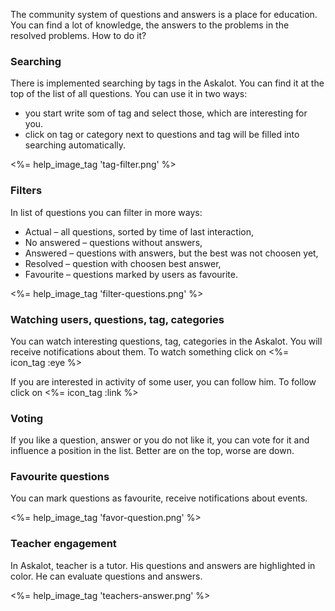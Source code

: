 The community system of questions and answers is a place for education. You can find a lot of knowledge, the answers to the problems in the resolved problems. How to do it?

### Searching

There is implemented searching by tags in the Askalot. You can find it at the top of the list of all questions. You can use it in two ways:

* you start write som of tag and select those, which are interesting for you.
* click on tag or category next to questions and tag will be filled into searching automatically.

<%= help_image_tag 'tag-filter.png' %>

### Filters

In list of questions you can filter in more ways:

* Actual – all questions, sorted by time of last interaction,
* No answered – questions without answers,
* Answered – questions with answers, but the best was not choosen yet,
* Resolved – question with choosen best answer,
* Favourite – questions marked by users as favourite.

<%= help_image_tag 'filter-questions.png' %>

### Watching users, questions, tag, categories

You can watch interesting questions, tag, categories in the Askalot. You will receive notifications about them. To watch something click on <%= icon_tag :eye %>

If you are interested in activity of some user, you can follow him. To follow click on <%= icon_tag :link %>

### Voting

If you like a question, answer or you do not like it, you can vote for it and influence a position in the list. Better are on the top, worse are down.

### Favourite questions

You can mark questions as favourite, receive notifications about events.

<%= help_image_tag 'favor-question.png' %>

### Teacher engagement

In Askalot, teacher is a tutor. His questions and answers are highlighted in color. He can evaluate questions and answers.

<%= help_image_tag 'teachers-answer.png' %>
